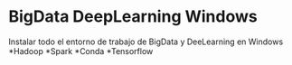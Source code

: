 # BigData DeepLearning Windows
Instalar todo el entorno de trabajo de BigData y DeeLearning en Windows
*Hadoop
*Spark
*Conda
*Tensorflow
